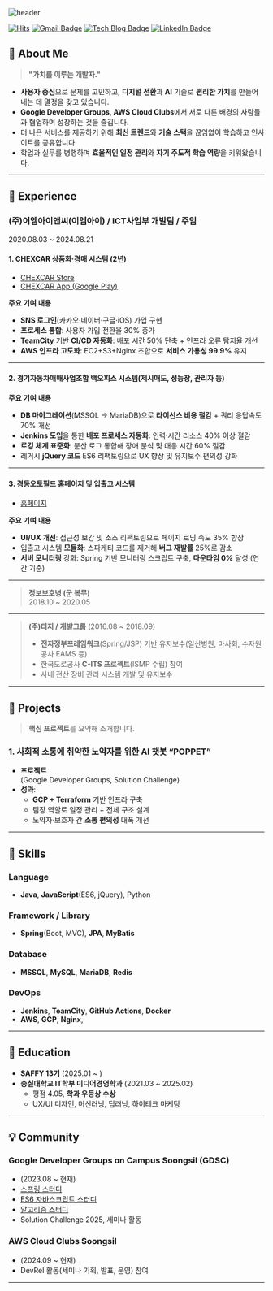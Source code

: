 ![header](https://capsule-render.vercel.app/api?type=waving&color=0:87CEEB,100:80DAEB&height=200&section=header&text=Welcome!&fontColor=2C3E50&fontSize=60&fontAlignY=35&desc=Achieve%20Developer%20GitHub&descAlignY=65&descAlign=50&animation=fadeIn&speed=3)

[![Hits](https://hits.seeyoufarm.com/api/count/incr/badge.svg?url=Oilwoo&count_bg=%23002f6c&title_bg=%23002f6c&icon=&icon_color=%23E7E7E7&title=VISIT&edge_flat=false)](https://github.com/Oilwoo)
[![Gmail Badge](https://img.shields.io/badge/Gmail-D14836?style=flat&logo=Gmail&logoColor=white)](mailto:ooo952@naver.com)
[![Tech Blog Badge](https://img.shields.io/badge/Tech%20Blog-555263?style=flat&logoColor=white)](https://oil-story.tistory.com/)
[![LinkedIn Badge](https://img.shields.io/badge/LinkedIn-0a66c2?style=flat&logo=LinkedIn&logoColor=white)](https://www.linkedin.com/in/ilwoo-oh-8965b8344/)

## 👋 About Me

> **"가치를 이루는 개발자."**

- **사용자 중심**으로 문제를 고민하고, **디지털 전환**과 **AI** 기술로 **편리한 가치**를 만들어내는 데 열정을 갖고 있습니다.
- **Google Developer Groups, AWS Cloud Clubs**에서 서로 다른 배경의 사람들과 협업하며 성장하는 것을 즐깁니다.
- 더 나은 서비스를 제공하기 위해 **최신 트렌드**와 **기술 스택**을 끊임없이 학습하고 인사이트를 공유합니다.
- 학업과 실무를 병행하며 **효율적인 일정 관리**와 **자기 주도적 학습 역량**을 키워왔습니다.

---

## 🔧 Experience

### (주)이엠아이앤씨(이엠아이) / ICT사업부 개발팀 / 주임  
2020.08.03 ~ 2024.08.21

#### 1. CHEXCAR 상품화·경매 시스템 (2년)
- [CHEXCAR Store](https://store.chexcar.co.kr/)  
- [CHEXCAR App (Google Play)](https://play.google.com/store/apps/details?id=kr.co.chexcar.app&hl=ko&gl=US)

**주요 기여 내용**  
- **SNS 로그인**(카카오·네이버·구글·iOS) 가입 구현
- **프로세스 통합**: 사용자 가입 전환율 30% 증가  
- **TeamCity** 기반 **CI/CD 자동화**: 배포 시간 50% 단축 + 인프라 오류 탐지율 개선  
- **AWS 인프라 고도화**: EC2+S3+Nginx 조합으로 **서비스 가용성 99.9%** 유지

---

#### 2. 경기자동차매매사업조합 백오피스 시스템(제시매도, 성능장, 관리자 등)

**주요 기여 내용**  
- **DB 마이그레이션**(MSSQL → MariaDB)으로 **라이선스 비용 절감** + 쿼리 응답속도 70% 개선  
- **Jenkins 도입**을 통한 **배포 프로세스 자동화**: 인력·시간 리소스 40% 이상 절감  
- **로깅 체계 표준화**: 분산 로그 통합해 장애 분석 및 대응 시간 60% 절감  
- 레거시 **jQuery 코드** ES6 리팩토링으로 UX 향상 및 유지보수 편의성 강화

---

#### 3. 경동오토필드 홈페이지 및 입출고 시스템
- [홈페이지](https://www.kyungdongautofield.com/)

**주요 기여 내용**  
- **UI/UX 개선**: 접근성 보강 및 소스 리팩토링으로 페이지 로딩 속도 35% 향상  
- 입출고 시스템 **모듈화**: 스파게티 코드를 제거해 **버그 재발률** 25%로 감소  
- **서버 모니터링** 강화: Spring 기반 모니터링 스크립트 구축, **다운타임 0%** 달성 (연간 기준)

---

> **정보보호병 (군 복무)**  
> 2018.10 ~ 2020.05

---

> **(주)티지 / 개발그룹** (2016.08 ~ 2018.09)  
> - **전자정부프레임워크**(Spring/JSP) 기반 유지보수(일산병원, 마사회, 수자원공사 EAMS 등)  
> - 한국도로공사 **C-ITS 프로젝트**(ISMP 수립) 참여  
> - 사내 전산 장비 관리 시스템 개발 및 유지보수

---

## 🚀 Projects

> **핵심 프로젝트**를 요약해 소개합니다.

### 1. 사회적 소통에 취약한 노약자를 위한 AI 챗봇 “POPPET”
- **프로젝트**  
  (Google Developer Groups, Solution Challenge)
- **성과**:
  - **GCP + Terraform** 기반 인프라 구축
  - 팀장 역할로 일정 관리 + 전체 구조 설계
  - 노약자·보호자 간 **소통 편의성** 대폭 개선

---

## 💪 Skills

### Language
- **Java**, **JavaScript**(ES6, jQuery), Python

### Framework / Library
- **Spring**(Boot, MVC), **JPA**, **MyBatis**

### Database
- **MSSQL**, **MySQL**, **MariaDB**, **Redis**

### DevOps
- **Jenkins**, **TeamCity**, **GitHub Actions**, **Docker**  
- **AWS**, **GCP**, **Nginx**, 

---

## 🏫 Education

- **SAFFY 13기** (2025.01 ~ )  
- **숭실대학교 IT학부 미디어경영학과** (2021.03 ~ 2025.02)  
  - 평점 4.05, **학과 우등상 수상**  
  - UX/UI 디자인, 머신러닝, 딥러닝, 하이테크 마케팅

---

## 💡 Community

### Google Developer Groups on Campus Soongsil (GDSC)
- (2023.08 ~ 현재)
- [스프링 스터디](https://github.com/gdsc-ssu/gdsc-forum)
- [ES6 자바스크립트 스터디](https://github.com/gdsc-ssu/2024-frameworkless-FE)
- [알고리즘 스터디](https://github.com/chaeyeon0130/Algorithm_Study)
- Solution Challenge 2025, 세미나 활동

### AWS Cloud Clubs Soongsil
- (2024.09 ~ 현재)
- DevRel 활동(세미나 기획, 발표, 운영) 참여

---

